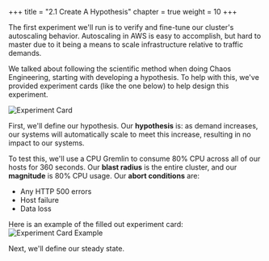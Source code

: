 +++
title = "2.1 Create A Hypothesis"
chapter = true
weight = 10
+++

The first experiment we'll run is to verify and fine-tune our cluster's autoscaling behavior. Autoscaling in AWS is easy to accomplish, but hard to master due to it being a means to scale infrastructure relative to traffic demands.

We talked about following the scientific method when doing Chaos Engineering, starting with developing a hypothesis. To help with this, we've provided experiment cards (like the one below) to help design this experiment. 

![Experiment Card](/images/Experiment_Card.jpg)

First, we'll define our hypothesis. Our **hypothesis** is: as demand increases, our systems will automatically scale to meet this increase, resulting in no impact to our systems.

To test this, we'll use a CPU Gremlin to consume 80% CPU across all of our hosts for 360 seconds. Our **blast radius** is the entire cluster, and our **magnitude** is 80% CPU usage. Our **abort conditions** are:

- Any HTTP 500 errors
- Host failure
- Data loss

Here is an example of the filled out experiment card: 
![Experiment Card Example](/images/Experiment_Card_Example.jpg)

Next, we'll define our steady state.